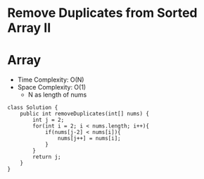 # Remove Duplicates from Sorted Array II
# Array
* Time Complexity: O(N)
* Space Complexity: O(1)
	* N as length of nums
```
class Solution {
    public int removeDuplicates(int[] nums) {
        int j = 2;
        for(int i = 2; i < nums.length; i++){
            if(nums[j-2] < nums[i]){
                nums[j++] = nums[i];
            }
        }
        return j;
    }
}
```